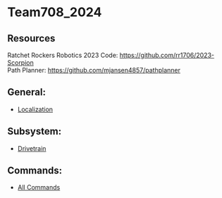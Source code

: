 # Team708_2024
## Resources ##
Ratchet Rockers Robotics 2023 Code: https://github.com/rr1706/2023-Scorpion <br>
Path Planner: https://github.com/mjansen4857/pathplanner

## General:
- [Localization](src/main/java/frc/robot/documentation/Localization.md)

## Subsystem:

- [Drivetrain](src/main/java/frc/robot/documentation/SubsystemDrivetrain.md)

## Commands:

- [All Commands](src/main/java/frc/robot/documentation/Command.md)